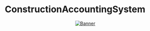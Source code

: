 # ConstructionAccountingSystem


<p align="center">
  <a href="https://www.edisonlee55.com"><img src="https://64.media.tumblr.com/43ff1ae84968ffd84606207e9995a78e/tumblr_py4mvbGe6h1tgo74ho1_1280.gif" alt="Banner"></a>  
</p>
